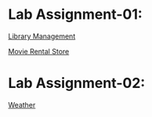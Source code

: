 # Lab Assignment-01:
  [Library Management](https://github.com/RahulO1/Web_Technology_2025/blob/main/Library%20Management.html)
  
  [Movie Rental Store](https://github.com/RahulO1/Web_Technology_2025/blob/main/Movie%20Rental%20Store.html)
# Lab Assignment-02:
  [Weather](https://github.com/RahulO1/Web_Technology_2025/blob/main/Weather.html)
